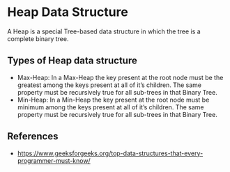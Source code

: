 # Heap Data Structure

A Heap is a special Tree-based data structure in which the tree is a complete binary tree.

## Types of Heap data structure

- Max-Heap: In a Max-Heap the key present at the root node must be the greatest among the keys present at all of it’s children. The same property must be recursively true for all sub-trees in that Binary Tree.
- Min-Heap: In a Min-Heap the key present at the root node must be minimum among the keys present at all of it’s children. The same property must be recursively true for all sub-trees in that Binary Tree.

## References

- https://www.geeksforgeeks.org/top-data-structures-that-every-programmer-must-know/
